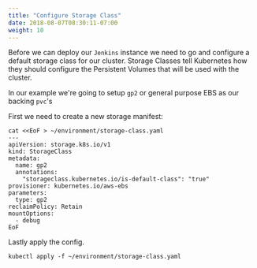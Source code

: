 ```yaml
---
title: "Configure Storage Class"
date: 2018-08-07T08:30:11-07:00
weight: 10
---
```


Before we can deploy our `Jenkins` instance we need to go and configure a
default storage class for our cluster. Storage Classes tell Kubernetes how they
should configure the Persistent Volumes that will be used with the cluster.

In our example we're going to setup `gp2` or general purpose EBS as our backing
`pvc`'s

First we need to create a new storage manifest:
```
cat <<EoF > ~/environment/storage-class.yaml
---
apiVersion: storage.k8s.io/v1
kind: StorageClass
metadata:
  name: gp2
  annotations:
    "storageclass.kubernetes.io/is-default-class": "true"
provisioner: kubernetes.io/aws-ebs
parameters:
  type: gp2
reclaimPolicy: Retain
mountOptions:
  - debug
EoF
```

Lastly apply the config.

```
kubectl apply -f ~/environment/storage-class.yaml
```
